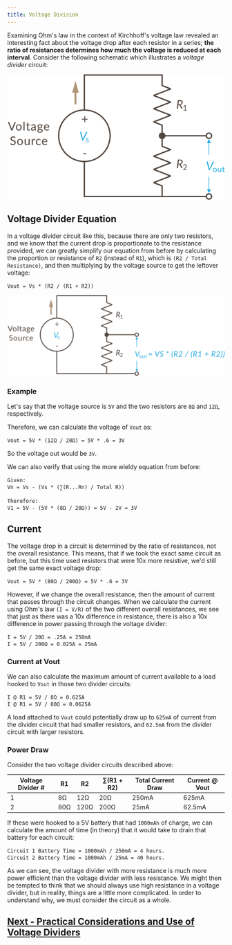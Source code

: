 ```yaml
---
title: Voltage Division
---
```


Examining Ohm's law in the context of Kirchhoff's voltage law revealed an interesting fact about the voltage drop after each resistor in a series; **the ratio of resistances determines how much the voltage is reduced at each interval**. Consider the following schematic which illustrates a _voltage divider_ circuit:

![Voltage Divider Circuit Illustration](../Voltage_Divider_Network_2.svg)

## Voltage Divider Equation

In a voltage divider circuit like this, because there are only two resistors, and we know that the current drop is proportionate to the resistance provided, we can greatly simplify our equation from before by calculating the proportion or resistance of `R2` (instead of `R1`), which is `(R2 / Total Resistance)`, and then multiplying by the voltage source to get the leftover voltage:

```
Vout = Vs * (R2 / (R1 + R2))
```

![](../Voltage_Divider_Equation.svg)

### Example

Let's say that the voltage source is `5V` and the two resistors are `8Ω` and `12Ω`, respectively.

Therefore, we can calculate the voltage of `Vout` as:

```
Vout = 5V * (12Ω / 20Ω) = 5V * .6 = 3V
```

So the voltage out would be `3V`.

<!-- is this necessary? -->
We can also verify that using the more wieldy equation from before:

```
Given:
Vn = Vs - (Vs * (∑(R...Rn) / Total R))

Therefore:
V1 = 5V - (5V * (8Ω / 20Ω)) = 5V - 2V = 3V
```

## Current

The voltage drop in a circuit is determined by the ratio of resistances, not the overall resistance. This means, that if we took the exact same circuit as before, but this time used resistors that were 10x more resistive, we'd still get the same exact voltage drop:

```
Vout = 5V * (80Ω / 200Ω) = 5V * .6 = 3V
```

However, if we change the overall resistance, then the amount of current that passes through the circuit changes. When we calculate the current using Ohm's law `(I = V/R)` of the two different overall resistances, we see that just as there was a 10x difference in resistance, there is also a 10x difference in power passing through the voltage divider:

```
I = 5V / 20Ω = .25A = 250mA
I = 5V / 200Ω = 0.025A = 25mA
```

### Current at Vout

We can also calculate the maximum amount of current available to a load hooked to `Vout` in those two divider circuits:

```
I @ R1 = 5V / 8Ω = 0.625A
I @ R1 = 5V / 80Ω = 0.0625A
``` 

A load attached to `Vout` could potentially draw up to `625mA` of current from the divider circuit that had smaller resistors, and `62.5mA` from the divider circuit with larger resistors.

### Power Draw

Consider the two voltage divider circuits described above:

| Voltage Divider # | R1   | R2   | ∑(R1 + R2) | Total Current Draw | Current @ Vout |
|-------------------|------|------|------------|--------------------|----------------|
| 1                 | 8Ω   | 12Ω  | 20Ω        | 250mA              | 625mA          |
| 2                 | 80Ω  | 120Ω | 200Ω       | 25mA               | 62.5mA         |

If these were hooked to a 5V battery that had `1000mAh` of charge, we can calculate the amount of time (in theory) that it would take to drain that battery for each circuit:

```
Circuit 1 Battery Time = 1000mAh / 250mA = 4 hours.
Circuit 2 Battery Time = 1000mAh / 25mA = 40 hours.
```

As we can see, the voltage divider with more resistance is much more power efficient than the voltage divider with less resistance. We might then be tempted to think that we should always use high resistance in a voltage divider, but in reality, things are a little more complicated. In order to understand why, we must consider the circuit as a whole.

## [Next - Practical Considerations and Use of Voltage Dividers](../Voltage_Divider_Practicals)


<br/>